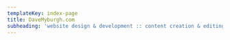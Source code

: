 ```yaml
---
templateKey: index-page
title: DaveMyburgh.com
subheading: 'website design & development :: content creation & editing'
---
```

